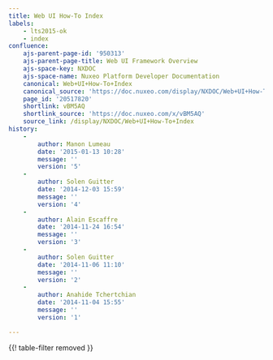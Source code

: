 ```yaml
---
title: Web UI How-To Index
labels:
    - lts2015-ok
    - index
confluence:
    ajs-parent-page-id: '950313'
    ajs-parent-page-title: Web UI Framework Overview
    ajs-space-key: NXDOC
    ajs-space-name: Nuxeo Platform Developer Documentation
    canonical: Web+UI+How-To+Index
    canonical_source: 'https://doc.nuxeo.com/display/NXDOC/Web+UI+How-To+Index'
    page_id: '20517820'
    shortlink: vBM5AQ
    shortlink_source: 'https://doc.nuxeo.com/x/vBM5AQ'
    source_link: /display/NXDOC/Web+UI+How-To+Index
history:
    - 
        author: Manon Lumeau
        date: '2015-01-13 10:28'
        message: ''
        version: '5'
    - 
        author: Solen Guitter
        date: '2014-12-03 15:59'
        message: ''
        version: '4'
    - 
        author: Alain Escaffre
        date: '2014-11-24 16:54'
        message: ''
        version: '3'
    - 
        author: Solen Guitter
        date: '2014-11-06 11:10'
        message: ''
        version: '2'
    - 
        author: Anahide Tchertchian
        date: '2014-11-04 15:55'
        message: ''
        version: '1'

---
```

{{! table-filter removed }}